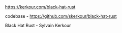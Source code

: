 https://kerkour.com/black-hat-rust

codebase - https://github.com/skerkour/black-hat-rust


Black Hat Rust - Sylvain Kerkour 
